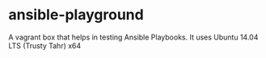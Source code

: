 ansible-playground
==================

A vagrant box that helps in testing Ansible Playbooks.
It uses  Ubuntu 14.04 LTS (Trusty Tahr) x64
